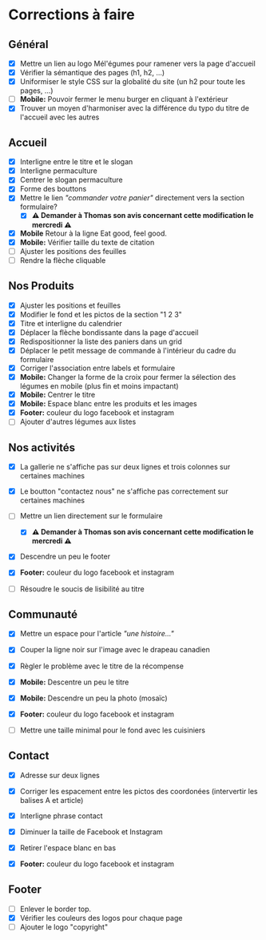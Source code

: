 # Corrections à faire

## Général
- [x] Mettre un lien au logo Mél'égumes pour ramener vers la page d'accueil
- [x] Vérifier la sémantique des pages (h1, h2, ...)
- [x] Uniformiser le style CSS sur la globalité du site (un h2 pour toute les pages, ...)
- [ ] **Mobile:** Pouvoir fermer le menu burger en cliquant à l'extérieur
- [x] Trouver un moyen d'harmoniser avec la différence du typo du titre de l'accueil avec les autres

## Accueil
- [x] Interligne entre le titre et le slogan
- [x] Interligne permaculture
- [x] Centrer le slogan permaculture
- [x] Forme des bouttons
- [x] Mettre le lien *"commander votre panier"* directement vers la section formulaire?
  - [x] **⚠ Demander à Thomas son avis concernant cette modification le mercredi ⚠**
- [x] **Mobile** Retour à la ligne Eat good, feel good.
- [x] **Mobile:** Vérifier taille du texte de citation 
- [ ] Ajuster les positions des feuilles
- [ ] Rendre la flèche cliquable

## Nos Produits
- [x] Ajuster les positions et feuilles
- [x] Modifier le fond et les pictos de la section "1 2 3"
- [x] Titre et interligne du calendrier
- [x] Déplacer la flèche bondissante dans la page d'accueil
- [x] Redispositionner la liste des paniers dans un grid
- [x] Déplacer le petit message de commande à l'intérieur du cadre du formulaire
- [x] Corriger l'association entre labels et formulaire
- [x] **Mobile:** Changer la forme de la croix pour fermer la sélection des légumes en mobile (plus fin et moins impactant)
- [x] **Mobile:** Centrer le titre
- [x] **Mobile:** Espace blanc entre les produits et les images
- [x] **Footer:** couleur du logo facebook et instagram
- [ ] Ajouter d'autres légumes aux listes

## Nos activités
- [x] La gallerie ne s'affiche pas sur deux lignes et trois colonnes sur certaines machines
- [x] Le boutton "contactez nous" ne s'affiche pas correctement sur certaines machines
- [ ] Mettre un lien directement sur le formulaire
  - [x] **⚠ Demander à Thomas son avis concernant cette modification le mercredi ⚠**
- [x] Descendre un peu le footer
- [x] **Footer:** couleur du logo facebook et instagram
- [ ] Résoudre le soucis de lisibilité au titre


## Communauté
- [x] Mettre un espace pour l'article *"une histoire..."*
- [x] Couper la ligne noir sur l'image avec le drapeau canadien
- [x] Règler le problème avec le titre de la récompense
- [x] **Mobile:** Descentre un peu le titre
- [x] **Mobile:** Descendre un peu la photo (mosaïc)
- [x] **Footer:** couleur du logo facebook et instagram
- [ ] Mettre une taille minimal pour le fond avec les cuisiniers


## Contact
- [x] Adresse sur deux lignes
- [x] Corriger les espacement entre les pictos des coordonées (intervertir les balises A et article)
- [x] Interligne phrase contact
- [x] Diminuer la taille de Facebook et Instagram
- [x] Retirer l'espace blanc en bas
- [x] **Footer:** couleur du logo facebook et instagram


## Footer
- [ ] Enlever le border top.
- [x] Vérifier les couleurs des logos pour chaque page
- [ ] Ajouter le logo "copyright"